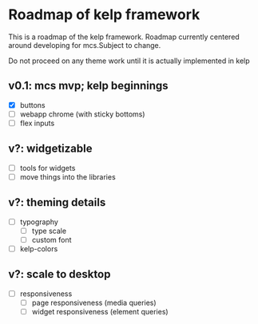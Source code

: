 # Roadmap of kelp framework
This is a roadmap of the kelp framework. Roadmap currently centered around developing for mcs.Subject to change.

Do not proceed on any theme work until it is actually implemented in kelp

## v0.1: mcs mvp; kelp beginnings
- [x] buttons
- [ ] webapp chrome (with sticky bottoms)
- [ ] flex inputs

## v?: widgetizable
- [ ] tools for widgets
- [ ] move things into the libraries

## v?: theming details
- [ ] typography
  - [ ] type scale
  - [ ] custom font
- [ ] kelp-colors

## v?: scale to desktop
- [ ] responsiveness
  - [ ] page responsiveness (media queries)
  - [ ] widget responsiveness (element queries)
